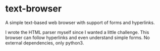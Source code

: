 # text-browser
A simple text-based web browser with support of forms and hyperlinks.

I wrote the HTML parser myself since I wanted a little challenge.
This browser can follow hyperlinks and even understand simple forms.
No external dependencies, only python3.
